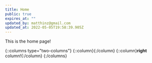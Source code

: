 ```yaml
---
title: Home
public: true
expires_at: ""
updated_by: matthinz@gmail.com
updated_at: 2022-05-05T19:58:39.905Z
---
```

This is the home page!

{::columns type="two-columns"}
{::column}{:/column}
{::column}**right** column!{:/column}
{:/columns}